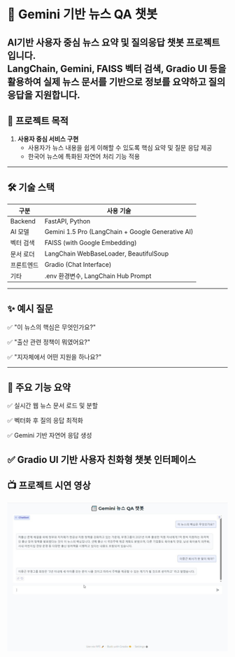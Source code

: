 # 📰 Gemini 기반 뉴스 QA 챗봇

AI기반 사용자 중심 뉴스 요약 및 질의응답 챗봇 프로젝트입니다.  
LangChain, Gemini, FAISS 벡터 검색, Gradio UI 등을 활용하여 실제 뉴스 문서를 기반으로 정보를 요약하고 질의응답을 지원합니다.
---

## 🎯 프로젝트 목적

1. **사용자 중심 서비스 구현**
   - 사용자가 뉴스 내용을 쉽게 이해할 수 있도록 핵심 요약 및 질문 응답 제공
   - 한국어 뉴스에 특화된 자연어 처리 기능 적용
---

## 🛠️ 기술 스택

| 구분         | 사용 기술 |
|--------------|------------|
| Backend      | FastAPI, Python |
| AI 모델      | Gemini 1.5 Pro (LangChain + Google Generative AI) |
| 벡터 검색    | FAISS (with Google Embedding) |
| 문서 로더    | LangChain WebBaseLoader, BeautifulSoup |
| 프론트엔드   | Gradio (Chat Interface) |
| 기타         | .env 환경변수, LangChain Hub Prompt |

---

## ✨ 예시 질문
✅ "이 뉴스의 핵심은 무엇인가요?"

✅ "출산 관련 정책이 뭐였어요?"

✅ "지자체에서 어떤 지원을 하나요?"

---

## 📌 주요 기능 요약
✅ 실시간 웹 뉴스 문서 로드 및 분할

✅ 벡터화 후 질의 응답 최적화

✅ Gemini 기반 자연어 응답 생성

✅ Gradio UI 기반 사용자 친화형 챗봇 인터페이스
---
##  📺 프로젝트 시연 영상

[![건강 AI 챗봇 시연](RAG_Chatbot.jpg)](https://youtu.be/Hblze1aClLU)
